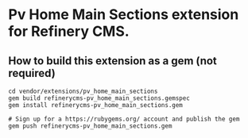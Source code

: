# Pv Home Main Sections extension for Refinery CMS.

## How to build this extension as a gem (not required)

    cd vendor/extensions/pv_home_main_sections
    gem build refinerycms-pv_home_main_sections.gemspec
    gem install refinerycms-pv_home_main_sections.gem

    # Sign up for a https://rubygems.org/ account and publish the gem
    gem push refinerycms-pv_home_main_sections.gem
